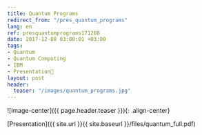 ```yaml
---
title: Quantum Programs
redirect_from: "/pres_quantum_programs"
lang: en
ref: presquantumprograms171208
date: 2017-12-08 03:00:01 +03:00
tags:
- Quantum
- Quantum Computing
- IBM
- Presentation🎯
layout: post
header:
  teaser: "/images/quantum_programs.jpg"
---
```


![image-center]({{ page.header.teaser }}){: .align-center}

[Presentation]({{ site.url }}{{ site.baseurl }}/files/quantum_full.pdf)
